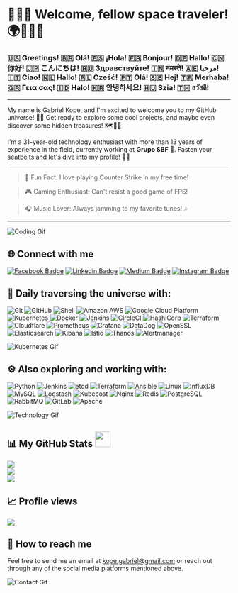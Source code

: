 # 🚀👩‍🚀 Welcome, fellow space traveler! 🌍👨‍🚀🌌
### 🇺🇸 Greetings! 🇧🇷 Olá! 🇪🇸 ¡Hola! 🇫🇷 Bonjour! 🇩🇪 Hallo! 🇨🇳 你好! 🇯🇵 こんにちは! 🇷🇺 Здравствуйте! 🇮🇳 नमस्ते! 🇦🇪 مرحبا! 🇮🇹 Ciao! 🇳🇱 Hallo! 🇵🇱 Cześć! 🇵🇹 Olá! 🇸🇪 Hej! 🇹🇷 Merhaba! 🇬🇷 Γεια σας! 🇮🇩 Halo! 🇰🇷 안녕하세요! 🇭🇺 Szia! 🇹🇭 สวัสดี!

___

My name is Gabriel Kope, and I'm excited to welcome you to my GitHub universe! 🌠🤖 
Get ready to explore some cool projects, and maybe even discover some hidden treasures! 🗺️💎🚀

I'm a 31-year-old technology enthusiast with more than 13 years of experience in the field, currently working at **Grupo SBF** 🏢. 
Fasten your seatbelts and let's dive into my profile! 🚀💫

___

> 🎨 Fun Fact: I love playing Counter Strike in my free time!

> 🎮 Gaming Enthusiast: Can't resist a good game of FPS!

> 🎧 Music Lover: Always jamming to my favorite tunes! 🎶

___

![Coding Gif](https://media.giphy.com/media/Y4ak9Ki2GZCbJxAnJD/giphy.gif)

## 🌐 Connect with me

[![Facebook Badge](https://img.shields.io/badge/-gabriel.kope-blue?style=plastic&logo=Facebook&logoColor=white&link=https://www.facebook.com/gabriel.kope/)](https://www.facebook.com/gabriel.kope/)
[![Linkedin Badge](https://img.shields.io/badge/-gabrielkope-blue?style=plastic&logo=Linkedin&logoColor=white&link=https://www.linkedin.com/in/gabrielkope/)](https://www.linkedin.com/in/gabrielkope/)
[![Medium Badge](https://img.shields.io/badge/-@gkope-black?style=plastic&labelColor=000000&logo=Medium&link=https://medium.com/@gkope/)](https://medium.com/@gkope)
[![Instagram Badge](https://img.shields.io/badge/-gabrielkope-purple?style=plastic&logo=instagram&logoColor=white&link=https://instagram.com/gabrielkope/)](https://instagram.com/gabrielkope)

## 🌌 Daily traversing the universe with:

![Git](https://img.shields.io/badge/-Git-black?style=plastic&logo=git)
![GitHub](https://img.shields.io/badge/-GitHub-181717?style=plastic&logo=github)
![Shell](https://img.shields.io/badge/-Shell-blasck?style=plastic&logo=Shell)
![Amazon AWS](https://img.shields.io/badge/Amazon%20AWS-232F3E?style=plastic&logo=amazon-aws)
![Google Cloud Platform](https://img.shields.io/badge/GCP-232F3E?style=plastic&logo=Google)
![Kubernetes](https://img.shields.io/badge/k8s-232F3E?style=plastic&logo=kubernetes)
![Docker](https://img.shields.io/badge/-Docker-black?style=plastic&logo=docker)
![Jenkins](https://img.shields.io/badge/-Jenkins-D24939?style=plastic&logo=jenkins)
![CircleCI](https://img.shields.io/badge/-CircleCI-343434?style=plastic&logo=circleci)
![HashiCorp](https://img.shields.io/badge/-HashiCorp-7B42BC?style=plastic&logo=hashicorp)
![Terraform](https://img.shields.io/badge/-Terraform-623CE4?style=plastic&logo=terraform)
![Cloudflare](https://img.shields.io/badge/-Cloudflare-F38020?style=plastic&logo=cloudflare)
![Prometheus](https://img.shields.io/badge/-Prometheus-394989?style=plastic&logo=Prometheus)
![Grafana](https://img.shields.io/badge/-Grafana-394989?style=plastic&logo=Grafana)
![DataDog](https://img.shields.io/badge/-DataDog-394989?style=plastic&logo=DataDog)
![OpenSSL](https://img.shields.io/badge/OpenSSL-black?style=plastic&logo=openssl)
![Elasticsearch](https://img.shields.io/badge/Elasticsearch-005571?style=plastic&logo=elasticsearch)
![Kibana](https://img.shields.io/badge/Kibana-005571?style=plastic&logo=kibana)
![Istio](https://img.shields.io/badge/-Istio-466bb0?style=plastic&logo=Istio)
![Thanos](https://img.shields.io/badge/-Thanos-4B69AA?style=plastic&logo=Thanos&logoColor=white)
![Alertmanager](https://img.shields.io/badge/-Alertmanager-e6534c?style=plastic&logo=Alertmanager&logoColor=white)

![Kubernetes Gif](https://media.giphy.com/media/l0HUpt2s9Pclgt9Vm/giphy.gif)

## ⚙️ Also exploring and working with:
 ![Python](https://img.shields.io/badge/-Python-394989?style=plastic&logo=Python)
 ![Jenkins](https://img.shields.io/badge/-Jenkins-black?style=plastic&logo=Jenkins)
![etcd](https://img.shields.io/badge/-etcd-394989?style=plastic&logo=etcd)
![Terraform](https://img.shields.io/badge/-Terraform-394989?style=plastic&logo=Terraform)
![Ansible](https://img.shields.io/badge/-Ansible-394989?style=plastic&logo=ansible)
![Linux](https://img.shields.io/badge/Linux-black?style=plastic&logo=linux)
![InfluxDB](https://img.shields.io/badge/InfluxDB-black?style=plastic&logo=influxdb)
![MySQL](https://img.shields.io/badge/-MySQL-black?style=plastic&logo=mysql)
![Logstash](https://img.shields.io/badge/Logstash-005571?style=plastic&logo=logstash)
![Kubecost](https://img.shields.io/badge/-Kubecost-326ce5?style=plastic&logo=Kubecost&logoColor=white)
![Nginx](https://img.shields.io/badge/-Nginx-009639?style=plastic&logo=nginx&logoColor=white)
![Redis](https://img.shields.io/badge/-Redis-DC382D?style=plastic&logo=redis&logoColor=white)
![PostgreSQL](https://img.shields.io/badge/-PostgreSQL-336791?style=plastic&logo=postgresql&logoColor=white)
![RabbitMQ](https://img.shields.io/badge/-RabbitMQ-FF6600?style=plastic&logo=rabbitmq&logoColor=white)
![GitLab](https://img.shields.io/badge/-GitLab-FCA121?style=plastic&logo=gitlab&logoColor=white)
![Apache](https://img.shields.io/badge/-Apache-D22128?style=plastic&logo=apache&logoColor=white)

![Technology Gif](https://media.giphy.com/media/3oKIPnAiaMCws8nOsE/giphy.gif)

## 📊 My GitHub Stats <img src = "https://i.pinimg.com/originals/65/c4/f4/65c4f452571be1261e9c623f7da488ac.gif" width = 35px> 

[![](https://github-readme-streak-stats.herokuapp.com?user=gkope&theme=solarized-dark&hide_border=true)](https://git.io/streak-stats)\
![](https://github-profile-summary-cards.vercel.app/api/cards/profile-details?username=gkope&theme=solarized_dark)\
![](https://github-profile-summary-cards.vercel.app/api/cards/productive-time?username=gkope&theme=solarized_dark)
 
## 📈 Profile views

![](https://komarev.com/ghpvc/?username=gkope&label=Profile%20views&color=0e75b6&style=plastic&theme=solarized_dark)

## 📩 How to reach me

Feel free to send me an email at kope.gabriel@gmail.com or reach out through any of the social media platforms mentioned above.

![Contact Gif](https://media.giphy.com/media/LnQjpWaON8nhr21vNW/giphy.gif)
